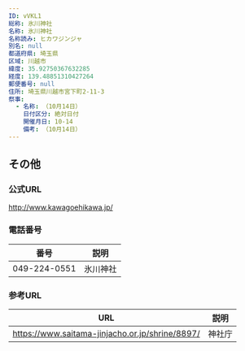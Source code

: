 ```yaml
---
ID: vVKL1
総称: 氷川神社
名称: 氷川神社
名称読み: ヒカワジンジャ
別名: null
都道府県: 埼玉県
区域: 川越市
緯度: 35.92750367632285
経度: 139.48851310427264
郵便番号: null
住所: 埼玉県川越市宮下町2-11-3
祭事:
  - 名称: （10月14日）
    日付区分: 絶対日付
    開催月日: 10-14
    備考: （10月14日）
---
```


## その他

### 公式URL

http://www.kawagoehikawa.jp/

### 電話番号

| 番号         | 説明     |
| ------------ | -------- |
| 049-224-0551 | 氷川神社 |

### 参考URL

| URL                                             | 説明   |
| ----------------------------------------------- | ------ |
| https://www.saitama-jinjacho.or.jp/shrine/8897/ | 神社庁 |
